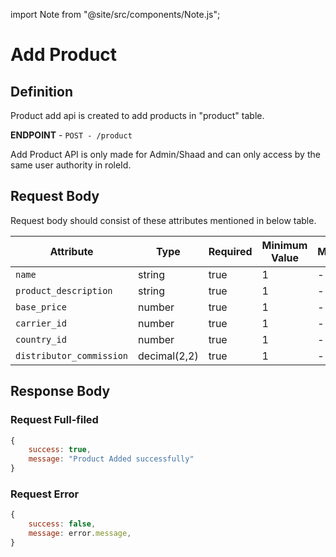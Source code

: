 
import Note from "@site/src/components/Note.js";

# Add Product

## Definition
Product add api is created to add products in "product" table.

**ENDPOINT** - `POST - /product`

<Note>Add Product API is only made for Admin/Shaad and can only access by the same user authority in roleId.</Note>

## Request Body
Request body should consist of these attributes mentioned in below table.

| Attribute | Type | Required | Minimum Value | Maximum
| ---- | ---- | --------- | -------- | --------
| `name` | string | true | 1 | - 
| `product_description` | string | true | 1 | -
| `base_price` | number | true | 1 | -
| `carrier_id` | number | true | 1 | -
| `country_id` | number | true | 1 | -
| `distributor_commission` | decimal(2,2) | true | 1 | -


## Response Body

### Request Full-filed 

```js
{ 
    success: true,
    message: "Product Added successfully"
}

```

### Request Error

```js
{
    success: false,
    message: error.message,
}
```




